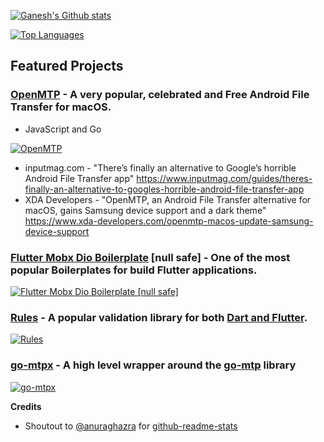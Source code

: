[![Ganesh's Github stats](https://github-readme-stats.vercel.app/api?count_private=true&username=ganeshrvel&show_icons=true)](https://github.com/ganeshrvel)


[![Top Languages](https://github-readme-stats.vercel.app/api/top-langs/?count_private=true&username=ganeshrvel&langs_count=10&layout=compact&hide=html,css,ruby,scss)](https://github.com/ganeshrvel)


## Featured Projects

### [OpenMTP](https://github.com/ganeshrvel/openmtp) - A very popular, celebrated and Free Android File Transfer for macOS.
- JavaScript and Go

[![OpenMTP](https://github-readme-stats.vercel.app/api/pin/?show_owner=true&username=ganeshrvel&repo=openmtp)](https://github.com/ganeshrvel/openmtp)

- inputmag.com - "There’s finally an alternative to Google’s horrible Android File Transfer app" https://www.inputmag.com/guides/theres-finally-an-alternative-to-googles-horrible-android-file-transfer-app
- XDA Developers - "OpenMTP, an Android File Transfer alternative for macOS, gains Samsung device support and a dark theme" https://www.xda-developers.com/openmtp-macos-update-samsung-device-support


### [Flutter Mobx Dio Boilerplate](https://github-readme-stats.vercel.app/api/pin/?show_owner=true&username=ganeshrvel&repo=flutter_mobx_dio_boilerplate)  [null safe] - One of the most popular Boilerplates for build Flutter applications.

[![Flutter Mobx Dio Boilerplate [null safe]](https://github-readme-stats.vercel.app/api/pin/?show_owner=true&username=ganeshrvel&repo=flutter_mobx_dio_boilerplate)](https://github.com/ganeshrvel/flutter_mobx_dio_boilerplate)

### [Rules](https://github.com/ganeshrvel/pub-rules) - A popular validation library for both [Dart and Flutter](https://pub.dev/packages/rules).

[![Rules](https://github-readme-stats.vercel.app/api/pin/?show_owner=true&username=ganeshrvel&repo=pub-rules)](https://github.com/ganeshrvel/pub-rules)

### [go-mtpx](https://github.com/ganeshrvel/go-mtpx) - A high level wrapper around the [go-mtp](https://github.com/hanwen/go-mtpfs) library

[![go-mtpx](https://github-readme-stats.vercel.app/api/pin/?show_owner=true&username=ganeshrvel&repo=go-mtpx)](https://github.com/ganeshrvel/go-mtpx)



**Credits**

- Shoutout to [@anuraghazra](https://github.com/anuraghazra "@anuraghazra") for [github-readme-stats](https://github.com/anuraghazra/github-readme-stats "github-readme-stats")
